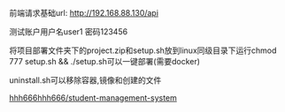 前端请求基础url: http://192.168.88.130/api

测试账户用户名user1 密码123456

将项目部署文件夹下的project.zip和setup.sh放到linux同级目录下运行chmod 777 setup.sh && ./setup.sh可以一键部署(需要docker)

uninstall.sh可以移除容器,镜像和创建的文件

[hhh666hhh666/student-management-system](https://github.com/hhh666hhh666/student-management-system)

